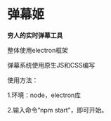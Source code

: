 # 弹幕姬
**穷人的实时弹幕工具**



整体使用electron框架

弹幕系统使用原生JS和CSS编写

使用方法：

1.环境：node，electron库

2.输入命令“npm start”，即可开始。